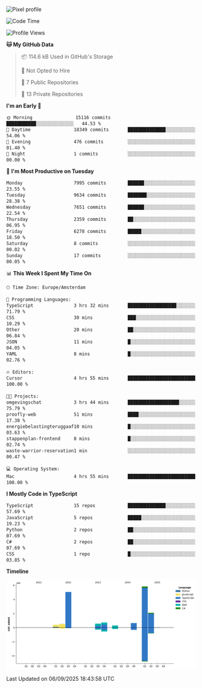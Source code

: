 ![Pixel profile](https://pixel-profile.vercel.app/api/github-stats?username=Atchferox&screen_effect=true&theme=rainbow
)


<!--START_SECTION:waka-->
![Code Time](http://img.shields.io/badge/Code%20Time-737%20hrs%2032%20mins-blue)

![Profile Views](http://img.shields.io/badge/Profile%20Views-0-blue)

**🐱 My GitHub Data** 

> 📦 114.6 kB Used in GitHub's Storage 
 > 
> 🚫 Not Opted to Hire
 > 
> 📜 7 Public Repositories 
 > 
> 🔑 13 Private Repositories 
 > 
**I'm an Early 🐤** 

```text
🌞 Morning                15116 commits       ███████████░░░░░░░░░░░░░░   44.53 % 
🌆 Daytime                18349 commits       ██████████████░░░░░░░░░░░   54.06 % 
🌃 Evening                476 commits         ░░░░░░░░░░░░░░░░░░░░░░░░░   01.40 % 
🌙 Night                  1 commits           ░░░░░░░░░░░░░░░░░░░░░░░░░   00.00 % 
```
📅 **I'm Most Productive on Tuesday** 

```text
Monday                   7995 commits        ██████░░░░░░░░░░░░░░░░░░░   23.55 % 
Tuesday                  9634 commits        ███████░░░░░░░░░░░░░░░░░░   28.38 % 
Wednesday                7651 commits        ██████░░░░░░░░░░░░░░░░░░░   22.54 % 
Thursday                 2359 commits        ██░░░░░░░░░░░░░░░░░░░░░░░   06.95 % 
Friday                   6278 commits        █████░░░░░░░░░░░░░░░░░░░░   18.50 % 
Saturday                 8 commits           ░░░░░░░░░░░░░░░░░░░░░░░░░   00.02 % 
Sunday                   17 commits          ░░░░░░░░░░░░░░░░░░░░░░░░░   00.05 % 
```


📊 **This Week I Spent My Time On** 

```text
🕑︎ Time Zone: Europe/Amsterdam

💬 Programming Languages: 
TypeScript               3 hrs 32 mins       ██████████████████░░░░░░░   71.79 % 
CSS                      30 mins             ███░░░░░░░░░░░░░░░░░░░░░░   10.29 % 
Other                    20 mins             ██░░░░░░░░░░░░░░░░░░░░░░░   06.84 % 
JSON                     11 mins             █░░░░░░░░░░░░░░░░░░░░░░░░   04.05 % 
YAML                     8 mins              █░░░░░░░░░░░░░░░░░░░░░░░░   02.76 % 

🔥 Editors: 
Cursor                   4 hrs 55 mins       █████████████████████████   100.00 % 

🐱‍💻 Projects: 
omgevingschat            3 hrs 44 mins       ███████████████████░░░░░░   75.79 % 
proofly-web              51 mins             ████░░░░░░░░░░░░░░░░░░░░░   17.38 % 
energiebelastingteruggaaf10 mins             █░░░░░░░░░░░░░░░░░░░░░░░░   03.63 % 
stappenplan-frontend     8 mins              █░░░░░░░░░░░░░░░░░░░░░░░░   02.74 % 
waste-warrior-reservation1 min               ░░░░░░░░░░░░░░░░░░░░░░░░░   00.47 % 

💻 Operating System: 
Mac                      4 hrs 55 mins       █████████████████████████   100.00 % 
```

**I Mostly Code in TypeScript** 

```text
TypeScript               15 repos            ██████████████░░░░░░░░░░░   57.69 % 
JavaScript               5 repos             █████░░░░░░░░░░░░░░░░░░░░   19.23 % 
Python                   2 repos             ██░░░░░░░░░░░░░░░░░░░░░░░   07.69 % 
C#                       2 repos             ██░░░░░░░░░░░░░░░░░░░░░░░   07.69 % 
CSS                      1 repo              █░░░░░░░░░░░░░░░░░░░░░░░░   03.85 % 
```



**Timeline**

![Lines of Code chart](https://raw.githubusercontent.com/Atchferox/Atchferox/main/assets/bar_graph.png)


 Last Updated on 06/09/2025 18:43:58 UTC
<!--END_SECTION:waka-->
